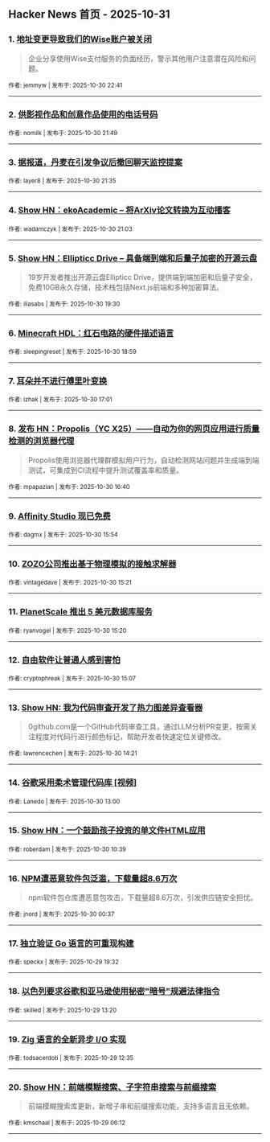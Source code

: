 ## Hacker News 首页 - 2025-10-31


### 1. [地址变更导致我们的Wise账户被关闭](https://news.ycombinator.com/item?id=45766253)
> 企业分享使用Wise支付服务的负面经历，警示其他用户注意潜在风险和问题。

<sub>作者: jemmyw | 发布于: 2025-10-30 22:41</sub>

---

### 2. [供影视作品和创意作品使用的电话号码](https://news.ycombinator.com/item?id=45765787)

<sub>作者: nomilk | 发布于: 2025-10-30 21:49</sub>

---

### 3. [据报道，丹麦在引发争议后撤回聊天监控提案](https://news.ycombinator.com/item?id=45765664)

<sub>作者: layer8 | 发布于: 2025-10-30 21:35</sub>

---

### 4. [Show HN：ekoAcademic – 将ArXiv论文转换为互动播客](https://news.ycombinator.com/item?id=45765328)

<sub>作者: wadamczyk | 发布于: 2025-10-30 21:03</sub>

---

### 5. [Show HN：Ellipticc Drive – 具备端到端和后量子加密的开源云盘](https://news.ycombinator.com/item?id=45764265)
> 19岁开发者推出开源云盘Ellipticc Drive，提供端到端加密和后量子安全，免费10GB永久存储，技术栈包括Next.js前端和多种加密算法。

<sub>作者: iliasabs | 发布于: 2025-10-30 19:30</sub>

---

### 6. [Minecraft HDL：红石电路的硬件描述语言](https://news.ycombinator.com/item?id=45763877)

<sub>作者: sleepingreset | 发布于: 2025-10-30 18:59</sub>

---

### 7. [耳朵并不进行傅里叶变换](https://news.ycombinator.com/item?id=45762259)

<sub>作者: izhak | 发布于: 2025-10-30 17:01</sub>

---

### 8. [发布 HN：Propolis（YC X25）——自动为你的网页应用进行质量检测的浏览器代理](https://news.ycombinator.com/item?id=45762012)
> Propolis使用浏览器代理群模拟用户行为，自动检测网站问题并生成端到端测试，可集成到CI流程中提升测试覆盖率和质量。

<sub>作者: mpapazian | 发布于: 2025-10-30 16:40</sub>

---

### 9. [Affinity Studio 现已免费](https://news.ycombinator.com/item?id=45761445)

<sub>作者: dagmx | 发布于: 2025-10-30 15:54</sub>

---

### 10. [ZOZO公司推出基于物理模拟的接触求解器](https://news.ycombinator.com/item?id=45761042)

<sub>作者: vintagedave | 发布于: 2025-10-30 15:21</sub>

---

### 11. [PlanetScale 推出 5 美元数据库服务](https://news.ycombinator.com/item?id=45761027)

<sub>作者: ryanvogel | 发布于: 2025-10-30 15:20</sub>

---

### 12. [自由软件让普通人感到害怕](https://news.ycombinator.com/item?id=45760878)

<sub>作者: cryptophreak | 发布于: 2025-10-30 15:07</sub>

---

### 13. [Show HN: 我为代码审查开发了热力图差异查看器](https://news.ycombinator.com/item?id=45760321)
> 0github.com是一个GitHub代码审查工具，通过LLM分析PR变更，按需关注程度对代码行进行颜色标记，帮助开发者快速定位关键修改。

<sub>作者: lawrencechen | 发布于: 2025-10-30 14:21</sub>

---

### 14. [谷歌采用柔术管理代码库 [视频]](https://news.ycombinator.com/item?id=45759572)

<sub>作者: Lanedo | 发布于: 2025-10-30 13:00</sub>

---

### 15. [Show HN：一个鼓励孩子投资的单文件HTML应用](https://news.ycombinator.com/item?id=45758421)

<sub>作者: roberdam | 发布于: 2025-10-30 10:39</sub>

---

### 16. [NPM遭恶意软件包泛滥，下载量超8.6万次](https://news.ycombinator.com/item?id=45755027)
> npm软件包仓库遭恶意包攻击，下载量超8.6万次，引发供应链安全担忧。

<sub>作者: jnord | 发布于: 2025-10-30 00:37</sub>

---

### 17. [独立验证 Go 语言的可重现构建](https://news.ycombinator.com/item?id=45751868)

<sub>作者: speckx | 发布于: 2025-10-29 19:32</sub>

---

### 18. [以色列要求谷歌和亚马逊使用秘密"暗号"规避法律指令](https://news.ycombinator.com/item?id=45746482)

<sub>作者: skilled | 发布于: 2025-10-29 13:20</sub>

---

### 19. [Zig 语言的全新异步 I/O 实现](https://news.ycombinator.com/item?id=45746020)

<sub>作者: todsacerdoti | 发布于: 2025-10-29 12:35</sub>

---

### 20. [Show HN：前端模糊搜索、子字符串搜索与前缀搜索](https://news.ycombinator.com/item?id=45743232)
> 前端模糊搜索库更新，新增子串和前缀搜索功能，支持多语言且无依赖。

<sub>作者: kmschaal | 发布于: 2025-10-29 06:12</sub>

---
